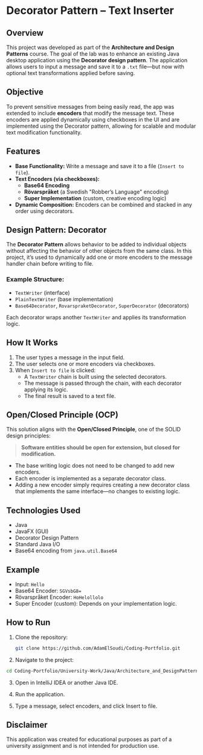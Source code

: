  # Decorator Pattern – Text Inserter

## Overview

This project was developed as part of the **Architecture and Design Patterns** course. The goal of the lab was to enhance an existing Java desktop application using the **Decorator design pattern**. The application allows users to input a message and save it to a `.txt` file—but now with optional text transformations applied before saving.

## Objective

To prevent sensitive messages from being easily read, the app was extended to include **encoders** that modify the message text. These encoders are applied dynamically using checkboxes in the UI and are implemented using the Decorator pattern, allowing for scalable and modular text modification functionality.

## Features

- **Base Functionality:** Write a message and save it to a file (`Insert to file`).
- **Text Encoders (via checkboxes):**
  - **Base64 Encoding**
  - **Rövarspråket** (a Swedish "Robber’s Language" encoding)
  - **Super Implementation** (custom, creative encoding logic)
- **Dynamic Composition:** Encoders can be combined and stacked in any order using decorators.

## Design Pattern: Decorator

The **Decorator Pattern** allows behavior to be added to individual objects without affecting the behavior of other objects from the same class. In this project, it’s used to dynamically add one or more encoders to the message handler chain before writing to file.

### Example Structure:

- `TextWriter` (interface)  
- `PlainTextWriter` (base implementation)  
- `Base64Decorator`, `RovarspraketDecorator`, `SuperDecorator` (decorators)

Each decorator wraps another `TextWriter` and applies its transformation logic.

## How It Works

1. The user types a message in the input field.
2. The user selects one or more encoders via checkboxes.
3. When `Insert to file` is clicked:
   - A `TextWriter` chain is built using the selected decorators.
   - The message is passed through the chain, with each decorator applying its logic.
   - The final result is saved to a text file.

## Open/Closed Principle (OCP)

This solution aligns with the **Open/Closed Principle**, one of the SOLID design principles:

> **Software entities should be open for extension, but closed for modification.**

- The base writing logic does not need to be changed to add new encoders.
- Each encoder is implemented as a separate decorator class.
- Adding a new encoder simply requires creating a new decorator class that implements the same interface—no changes to existing logic.

## Technologies Used

- Java
- JavaFX (GUI)
- Decorator Design Pattern
- Standard Java I/O
- Base64 encoding from `java.util.Base64`

## Example

- Input: `Hello`
- Base64 Encoder: `SGVsbG8=`
- Rövarspråket Encoder: `HoHelollolo`
- Super Encoder (custom): Depends on your implementation logic.

## How to Run

1. Clone the repository:
   ```bash
   git clone https://github.com/AdamElSoudi/Coding-Portfolio.git
   ```
2. Navigate to the project:
```bash
cd Coding-Portfolio/University-Work/Java/Architecture_and_DesignPatterns/Decorator_Pattern/Lab\ 2\ -\ Decorator\ Pattern
```
3. Open in IntelliJ IDEA or another Java IDE.

4. Run the application.

5. Type a message, select encoders, and click Insert to file.

## Disclaimer
This application was created for educational purposes as part of a university assignment and is not intended for production use.

